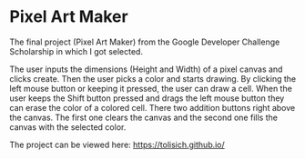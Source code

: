 # Pixel Art Maker
The final project (Pixel Art Maker) from the Google Developer Challenge Scholarship in which I got selected. 

The user inputs the dimensions (Height and Width) of a pixel canvas and clicks create. Then the user picks a color and starts drawing. 
By clicking the left mouse button or keeping it pressed, the user can draw a cell. When the user keeps the Shift button pressed and 
drags the left mouse button they can erase the color of a colored cell. There two addition buttons right above the canvas. The first
one clears the canvas and the second one fills the canvas with the selected color.

The project can be viewed here: https://tolisich.github.io/
